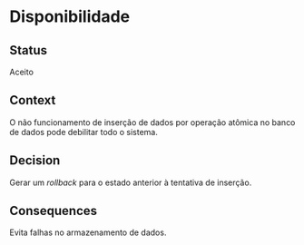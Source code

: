 # Disponibilidade

## Status

Aceito

## Context

O não funcionamento de inserção de dados por operação atômica no banco de dados pode debilitar todo o sistema.

## Decision

Gerar um  *rollback* para o estado anterior à tentativa de inserção.

## Consequences

Evita falhas no armazenamento de dados.

